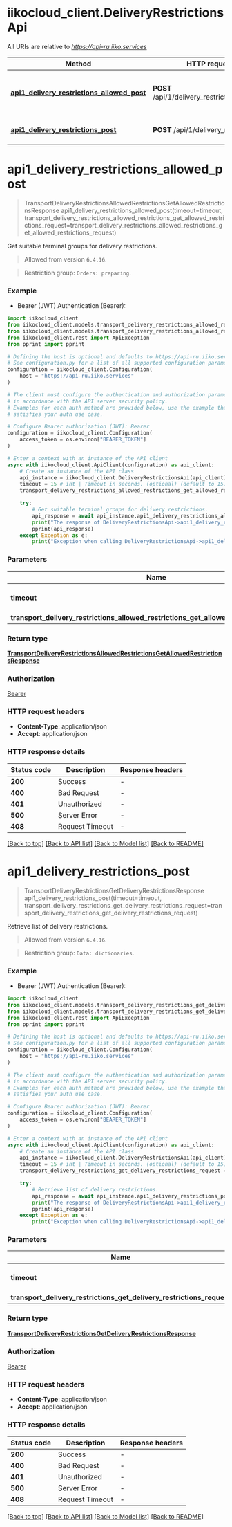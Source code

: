 # iikocloud_client.DeliveryRestrictionsApi

All URIs are relative to *https://api-ru.iiko.services*

Method | HTTP request | Description
------------- | ------------- | -------------
[**api1_delivery_restrictions_allowed_post**](DeliveryRestrictionsApi.md#api1_delivery_restrictions_allowed_post) | **POST** /api/1/delivery_restrictions/allowed | Get suitable terminal groups for delivery restrictions.
[**api1_delivery_restrictions_post**](DeliveryRestrictionsApi.md#api1_delivery_restrictions_post) | **POST** /api/1/delivery_restrictions | Retrieve list of delivery restrictions.


# **api1_delivery_restrictions_allowed_post**
> TransportDeliveryRestrictionsAllowedRestrictionsGetAllowedRestrictionsResponse api1_delivery_restrictions_allowed_post(timeout=timeout, transport_delivery_restrictions_allowed_restrictions_get_allowed_restrictions_request=transport_delivery_restrictions_allowed_restrictions_get_allowed_restrictions_request)

Get suitable terminal groups for delivery restrictions.



 > Allowed from version `6.4.16`.

 > Restriction group: `Orders: preparing`.

### Example

* Bearer (JWT) Authentication (Bearer):

```python
import iikocloud_client
from iikocloud_client.models.transport_delivery_restrictions_allowed_restrictions_get_allowed_restrictions_request import TransportDeliveryRestrictionsAllowedRestrictionsGetAllowedRestrictionsRequest
from iikocloud_client.models.transport_delivery_restrictions_allowed_restrictions_get_allowed_restrictions_response import TransportDeliveryRestrictionsAllowedRestrictionsGetAllowedRestrictionsResponse
from iikocloud_client.rest import ApiException
from pprint import pprint

# Defining the host is optional and defaults to https://api-ru.iiko.services
# See configuration.py for a list of all supported configuration parameters.
configuration = iikocloud_client.Configuration(
    host = "https://api-ru.iiko.services"
)

# The client must configure the authentication and authorization parameters
# in accordance with the API server security policy.
# Examples for each auth method are provided below, use the example that
# satisfies your auth use case.

# Configure Bearer authorization (JWT): Bearer
configuration = iikocloud_client.Configuration(
    access_token = os.environ["BEARER_TOKEN"]
)

# Enter a context with an instance of the API client
async with iikocloud_client.ApiClient(configuration) as api_client:
    # Create an instance of the API class
    api_instance = iikocloud_client.DeliveryRestrictionsApi(api_client)
    timeout = 15 # int | Timeout in seconds. (optional) (default to 15)
    transport_delivery_restrictions_allowed_restrictions_get_allowed_restrictions_request = iikocloud_client.TransportDeliveryRestrictionsAllowedRestrictionsGetAllowedRestrictionsRequest() # TransportDeliveryRestrictionsAllowedRestrictionsGetAllowedRestrictionsRequest |  (optional)

    try:
        # Get suitable terminal groups for delivery restrictions.
        api_response = await api_instance.api1_delivery_restrictions_allowed_post(timeout=timeout, transport_delivery_restrictions_allowed_restrictions_get_allowed_restrictions_request=transport_delivery_restrictions_allowed_restrictions_get_allowed_restrictions_request)
        print("The response of DeliveryRestrictionsApi->api1_delivery_restrictions_allowed_post:\n")
        pprint(api_response)
    except Exception as e:
        print("Exception when calling DeliveryRestrictionsApi->api1_delivery_restrictions_allowed_post: %s\n" % e)
```



### Parameters


Name | Type | Description  | Notes
------------- | ------------- | ------------- | -------------
 **timeout** | **int**| Timeout in seconds. | [optional] [default to 15]
 **transport_delivery_restrictions_allowed_restrictions_get_allowed_restrictions_request** | [**TransportDeliveryRestrictionsAllowedRestrictionsGetAllowedRestrictionsRequest**](TransportDeliveryRestrictionsAllowedRestrictionsGetAllowedRestrictionsRequest.md)|  | [optional] 

### Return type

[**TransportDeliveryRestrictionsAllowedRestrictionsGetAllowedRestrictionsResponse**](TransportDeliveryRestrictionsAllowedRestrictionsGetAllowedRestrictionsResponse.md)

### Authorization

[Bearer](../README.md#Bearer)

### HTTP request headers

 - **Content-Type**: application/json
 - **Accept**: application/json

### HTTP response details

| Status code | Description | Response headers |
|-------------|-------------|------------------|
**200** | Success |  -  |
**400** | Bad Request |  -  |
**401** | Unauthorized |  -  |
**500** | Server Error |  -  |
**408** | Request Timeout |  -  |

[[Back to top]](#) [[Back to API list]](../README.md#documentation-for-api-endpoints) [[Back to Model list]](../README.md#documentation-for-models) [[Back to README]](../README.md)

# **api1_delivery_restrictions_post**
> TransportDeliveryRestrictionsGetDeliveryRestrictionsResponse api1_delivery_restrictions_post(timeout=timeout, transport_delivery_restrictions_get_delivery_restrictions_request=transport_delivery_restrictions_get_delivery_restrictions_request)

Retrieve list of delivery restrictions.



 > Allowed from version `6.4.16`.

 > Restriction group: `Data: dictionaries`.

### Example

* Bearer (JWT) Authentication (Bearer):

```python
import iikocloud_client
from iikocloud_client.models.transport_delivery_restrictions_get_delivery_restrictions_request import TransportDeliveryRestrictionsGetDeliveryRestrictionsRequest
from iikocloud_client.models.transport_delivery_restrictions_get_delivery_restrictions_response import TransportDeliveryRestrictionsGetDeliveryRestrictionsResponse
from iikocloud_client.rest import ApiException
from pprint import pprint

# Defining the host is optional and defaults to https://api-ru.iiko.services
# See configuration.py for a list of all supported configuration parameters.
configuration = iikocloud_client.Configuration(
    host = "https://api-ru.iiko.services"
)

# The client must configure the authentication and authorization parameters
# in accordance with the API server security policy.
# Examples for each auth method are provided below, use the example that
# satisfies your auth use case.

# Configure Bearer authorization (JWT): Bearer
configuration = iikocloud_client.Configuration(
    access_token = os.environ["BEARER_TOKEN"]
)

# Enter a context with an instance of the API client
async with iikocloud_client.ApiClient(configuration) as api_client:
    # Create an instance of the API class
    api_instance = iikocloud_client.DeliveryRestrictionsApi(api_client)
    timeout = 15 # int | Timeout in seconds. (optional) (default to 15)
    transport_delivery_restrictions_get_delivery_restrictions_request = iikocloud_client.TransportDeliveryRestrictionsGetDeliveryRestrictionsRequest() # TransportDeliveryRestrictionsGetDeliveryRestrictionsRequest |  (optional)

    try:
        # Retrieve list of delivery restrictions.
        api_response = await api_instance.api1_delivery_restrictions_post(timeout=timeout, transport_delivery_restrictions_get_delivery_restrictions_request=transport_delivery_restrictions_get_delivery_restrictions_request)
        print("The response of DeliveryRestrictionsApi->api1_delivery_restrictions_post:\n")
        pprint(api_response)
    except Exception as e:
        print("Exception when calling DeliveryRestrictionsApi->api1_delivery_restrictions_post: %s\n" % e)
```



### Parameters


Name | Type | Description  | Notes
------------- | ------------- | ------------- | -------------
 **timeout** | **int**| Timeout in seconds. | [optional] [default to 15]
 **transport_delivery_restrictions_get_delivery_restrictions_request** | [**TransportDeliveryRestrictionsGetDeliveryRestrictionsRequest**](TransportDeliveryRestrictionsGetDeliveryRestrictionsRequest.md)|  | [optional] 

### Return type

[**TransportDeliveryRestrictionsGetDeliveryRestrictionsResponse**](TransportDeliveryRestrictionsGetDeliveryRestrictionsResponse.md)

### Authorization

[Bearer](../README.md#Bearer)

### HTTP request headers

 - **Content-Type**: application/json
 - **Accept**: application/json

### HTTP response details

| Status code | Description | Response headers |
|-------------|-------------|------------------|
**200** | Success |  -  |
**400** | Bad Request |  -  |
**401** | Unauthorized |  -  |
**500** | Server Error |  -  |
**408** | Request Timeout |  -  |

[[Back to top]](#) [[Back to API list]](../README.md#documentation-for-api-endpoints) [[Back to Model list]](../README.md#documentation-for-models) [[Back to README]](../README.md)

